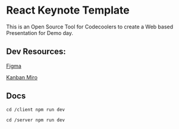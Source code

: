 # React Keynote Template

This is an Open Source Tool for Codecoolers to create a Web based Presentation for Demo day.

## Dev Resources:

[Figma](https://miro.com/app/board/uXjVMZjaH9w=/?moveToWidget=3458764550213398368&cot=14 "Design")

[Kanban Miro](https://miro.com/app/board/uXjVMZjaH9w=/ "Kanban Board To Assign Tasks")

## Docs

`cd /client
npm run dev`

`cd /server
npm run dev`


